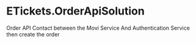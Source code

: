 # ETickets.OrderApiSolution

Order API
Contact between the Movi Service And Authentication Service then create the order
